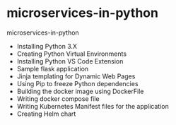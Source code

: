 # microservices-in-python
microservices-in-python
- Installing Python 3.X
- Creating Python Virtual Environments
- Installing Python VS Code Extension
- Sample flask application
- Jinja templating for Dynamic Web Pages
- Using Pip to freeze Python dependencies
- Building the docker image using DockerFile
- Writing docker compose file
- Writing Kubernetes Manifest files for the application
- Creating Helm chart